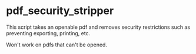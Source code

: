 # pdf_security_stripper
This script takes an openable pdf and removes security restrictions such as preventing exporting, printing, etc. 

Won't work on pdfs that can't be opened. 
